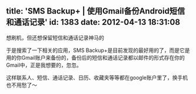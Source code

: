 title: 'SMS Backup+ | 使用Gmail备份Android短信和通话记录'
id: 1383
date: 2012-04-13 18:31:08
---

想刷机，但还想保留短信和通话记录神马的

于是搜索了一下相关的应用，SMS Backup+是目前发现的最好用的了，而是它是用的你Gmail账户来备份的，备份后的短信和通话记录都以邮件的形式存在你的Gmail中，正是我想要的，忽忽。

这样联系人、短信、通话记录、日历、收藏夹等等都在google账户里了，换手机也不用愁了～

&nbsp;
